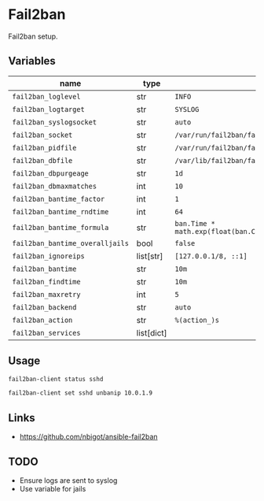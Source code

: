 # Fail2ban

Fail2ban setup.

## Variables

| name                            | type       | default                                                                   | description |
| ------------------------------- | ---------- | ------------------------------------------------------------------------- | ----------- |
| `fail2ban_loglevel`             | str        | `INFO`                                                                    |             |
| `fail2ban_logtarget`            | str        | `SYSLOG`                                                                  |             |
| `fail2ban_syslogsocket`         | str        | `auto`                                                                    |             |
| `fail2ban_socket`               | str        | `/var/run/fail2ban/fail2ban.sock`                                         |             |
| `fail2ban_pidfile`              | str        | `/var/run/fail2ban/fail2ban.pid`                                          |             |
| `fail2ban_dbfile`               | str        | `/var/lib/fail2ban/fail2ban.sqlite3`                                      |             |
| `fail2ban_dbpurgeage`           | str        | `1d`                                                                      |             |
| `fail2ban_dbmaxmatches`         | int        | `10`                                                                      |             |
| `fail2ban_bantime_factor`       | int        | `1`                                                                       |             |
| `fail2ban_bantime_rndtime`      | int        | `64`                                                                      |             |
| `fail2ban_bantime_formula`      | str        | `ban.Time * math.exp(float(ban.Count+1)*banFactor)/math.exp(1*banFactor)` |             |
| `fail2ban_bantime_overalljails` | bool       | `false`                                                                   |             |
| `fail2ban_ignoreips`            | list[str]  | `[127.0.0.1/8, ::1]`                                                      |             |
| `fail2ban_bantime`              | str        | `10m`                                                                     |             |
| `fail2ban_findtime`             | str        | `10m`                                                                     |             |
| `fail2ban_maxretry`             | int        | `5`                                                                       |             |
| `fail2ban_backend`              | str        | `auto`                                                                    |             |
| `fail2ban_action`               | str        | `%(action_)s`                                                             |             |
| `fail2ban_services`             | list[dict] |                                                                           |             |

## Usage

```bash
fail2ban-client status sshd
```

```bash
fail2ban-client set sshd unbanip 10.0.1.9
```

## Links

-   <https://github.com/nbigot/ansible-fail2ban>

## TODO

-   Ensure logs are sent to syslog
-   Use variable for jails
